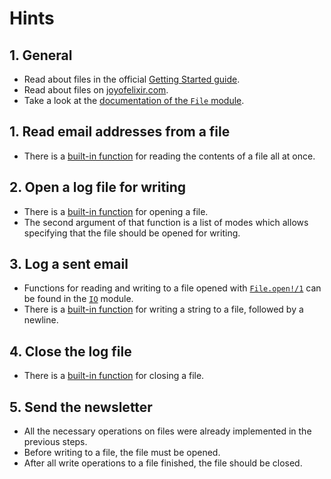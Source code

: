 # Hints

## 1. General

- Read about files in the official [Getting Started guide][getting-started-file].
- Read about files on [joyofelixir.com][joy-of-elixir-file].
- Take a look at the [documentation of the `File` module][file].

## 1. Read email addresses from a file

- There is a [built-in function][file-read] for reading the contents of a file all at once.

## 2. Open a log file for writing

- There is a [built-in function][file-open] for opening a file.
- The second argument of that function is a list of modes which allows specifying that the file should be opened for writing.

## 3. Log a sent email

- Functions for reading and writing to a file opened with [`File.open!/1`][file-open] can be found in the [`IO`][io] module.
- There is a [built-in function][io-puts] for writing a string to a file, followed by a newline.

## 4. Close the log file

- There is a [built-in function][file-close] for closing a file.

## 5. Send the newsletter

- All the necessary operations on files were already implemented in the previous steps.
- Before writing to a file, the file must be opened.
- After all write operations to a file finished, the file should be closed.

[getting-started-file]: https://elixir-lang.org/getting-started/io-and-the-file-system.html#the-file-module
[joy-of-elixir-file]: https://joyofelixir.com/11-files/
[file]: https://hexdocs.pm/elixir/File.html
[file-read]: https://hexdocs.pm/elixir/File.html#read!/1
[file-open]: https://hexdocs.pm/elixir/File.html#open!/1
[file-close]: https://hexdocs.pm/elixir/File.html#close/1
[io]: https://hexdocs.pm/elixir/IO.html
[io-puts]: https://hexdocs.pm/elixir/IO.html#puts/2